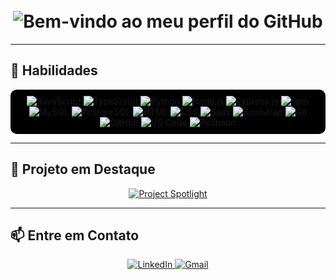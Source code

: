 <h1 align="center">
  <br>
  <img src="https://readme-typing-svg.demolab.com?font=Fira+Code&weight=500&size=25&pause=1000&color=FFFFFF&left=true&vCenter=true&width=555&lines=Bem-vindo+ao+meu+perfil+do+GitHub!+ 😊" alt="Bem-vindo ao meu perfil do GitHub">
</h1>

---

## 🚀 Habilidades

<p align="center" style="background-color:#000; padding: 10px; border-radius: 10px;">
  <img src="https://img.shields.io/badge/JavaScript-F7DF1C?style=for-the-badge&logo=javascript&logoColor=black" alt="JavaScript">
  <img src="https://img.shields.io/badge/TypeScript-3178C6?style=for-the-badge&logo=typescript&logoColor=white" alt="TypeScript">
  <img src="https://img.shields.io/badge/Python-306998?style=for-the-badge&logo=python&logoColor=white" alt="Python">
  <img src="https://img.shields.io/badge/Node.js-339933?style=for-the-badge&logo=node.js&logoColor=black" alt="Node.js">
  <img src="https://img.shields.io/badge/Express.js-000000?style=for-the-badge&logo=express&logoColor=white" alt="Express.js">
  <img src="https://img.shields.io/badge/npm-C1203D?style=for-the-badge&logo=npm&logoColor=white" alt="npm">
  <img src="https://img.shields.io/badge/MySQL-4479A1?style=for-the-badge&logo=mysql&logoColor=white" alt="MySQL">
  <img src="https://img.shields.io/badge/PostgreSQL-4169E1?style=for-the-badge&logo=postgresql&logoColor=white" alt="PostgreSQL">
  <img src="https://img.shields.io/badge/HTML-E34F26?style=for-the-badge&logo=html5&logoColor=white" alt="HTML">
  <img src="https://img.shields.io/badge/CSS-1572B6?style=for-the-badge&logo=css3&logoColor=white" alt="CSS">
  <img src="https://img.shields.io/badge/Sass-CC6699?style=for-the-badge&logo=sass&logoColor=white" alt="Sass">
  <img src="https://img.shields.io/badge/Bootstrap-563D7C?style=for-the-badge&logo=bootstrap&logoColor=white" alt="Bootstrap">
  <img src="https://img.shields.io/badge/Git-F05032?style=for-the-badge&logo=git&logoColor=white" alt="Git">
  <img src="https://img.shields.io/badge/GitHub-181717?style=for-the-badge&logo=github&logoColor=white" alt="GitHub">
  <img src="https://img.shields.io/badge/VS%20Code-0078d7?style=for-the-badge&logo=visual-studio-code&logoColor=white" alt="VS Code">
  <img src="https://img.shields.io/badge/Postman-FF6C37?style=for-the-badge&logo=postman&logoColor=white" alt="Postman">



</p>

---

## 🌟 Projeto em Destaque

<p align="center">
  <a href="https://github.com/tpsousa/project-spotlight">
    <img src="https://img.shields.io/badge/-Project%20Spotlight-181717?style=for-the-badge&logo=github&logoColor=white" alt="Project Spotlight">
  </a>
</p>

---

## 📫 Entre em Contato

<p align="center">
  <a href="https://www.linkedin.com/in/thiago-sousa-2227a12b8/">
    <img src="https://img.shields.io/badge/-LinkedIn-0A66C2?style=for-the-badge&logo=linkedin&logoColor=white" alt="LinkedIn">
  </a>
  <a href="mailto:thpdev098@gmail.com">
    <img src="https://img.shields.io/badge/-Gmail-D14836?style=for-the-badge&logo=gmail&logoColor=white" alt="Gmail">
  </a>
</p>
